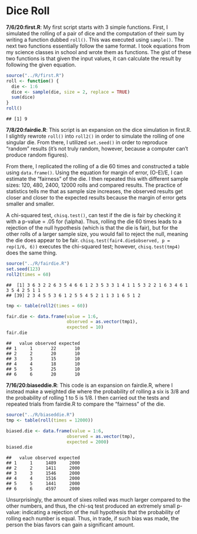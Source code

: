 Dice Roll
================

**7/6/20:first.R**: My first script starts with 3 simple functions.
First, I simulated the rolling of a pair of dice and the computation of
their sum by writing a function dubbed `roll()`. This was executed using
`sample()`. The next two functions essentially follow the same format. I
took equations from my science classes in school and wrote them as
functions. The gist of these two functions is that given the input
values, it can calculate the result by following the given equation.

``` r
source("../R/first.R")
roll <- function() {
  die <- 1:6
  dice <- sample(die, size = 2, replace = TRUE)
  sum(dice)
} 
roll()
```

    ## [1] 9

**7/8/20:fairdie.R**: This script is an expansion on the dice simulation
in first.R. I slightly rewrote `roll()` into `roll2()` in order to
simulate the rolling of one singular die. From there, I utilized
`set.seed()` in order to reproduce “random” results (it’s not truly
random, however, because a computer can’t produce random figures).

From there, I replicated the rolling of a die 60 times and constructed a
table using `data.frame()`. Using the equation for margin of error,
(O-E)/E, I can estimate the “fairness” of the die. I then repeated this
with different sample sizes: 120, 480, 2400, 12000 rolls and compared
results. The practice of statistics tells me that as sample size
increases, the observed results get closer and closer to the expected
results because the margin of error gets smaller and smaller.

A chi-squared test, `chisq.test()`, can test if the die is fair by
checking it with a p-value = .05 for \(\alpha\). Thus, rolling the die
60 times leads to a rejection of the null hypothesis (which is that the
die is fair), but for the other rolls of a larger sample size, you would
fail to reject the null, meaning the die does appear to be fair.
`chisq.test(fair4.die$observed, p = rep(1/6, 6))` executes the
chi-squared test; however, `chisq.test(tmp4)` does the same thing.

``` r
source("../R/fairdie.R")
set.seed(123)
roll2(times = 60)
```

    ##  [1] 3 6 3 2 2 6 3 5 4 6 6 1 2 3 5 3 3 1 4 1 1 5 3 2 2 1 6 3 4 6 1 3 5 4 2 5 1 1
    ## [39] 2 3 4 5 5 3 6 1 2 5 5 4 5 2 1 1 3 1 6 5 1 2

``` r
tmp <- table(roll2(times = 60))

fair.die <- data.frame(value = 1:6, 
                       observed = as.vector(tmp1),
                       expected = 10)
fair.die
```

    ##   value observed expected
    ## 1     1       22       10
    ## 2     2       20       10
    ## 3     3       15       10
    ## 4     4       18       10
    ## 5     5       25       10
    ## 6     6       20       10

**7/16/20:biaseddie.R**: This code is an expansion on fairdie.R, where I
instead make a weighted die where the probability of rolling a six is
3/8 and the probability of rolling 1 to 5 is 1/8. I then carried out the
tests and repeated trials from fairdie.R to compare the “fairness” of
the die.

``` r
source("../R/biaseddie.R")
tmp <- table(roll(times = 12000))

biased.die <- data.frame(value = 1:6, 
                       observed = as.vector(tmp),
                       expected = 2000)
biased.die
```

    ##   value observed expected
    ## 1     1     1489     2000
    ## 2     2     1411     2000
    ## 3     3     1546     2000
    ## 4     4     1516     2000
    ## 5     5     1441     2000
    ## 6     6     4597     2000

Unsurprisingly, the amount of sixes rolled was much larger compared to
the other numbers, and thus, the chi-sq test produced an extremely small
p-value: indicating a rejection of the null hypothesis that the
probability of rolling each number is equal. Thus, in trade, if such
bias was made, the person the bias favors can gain a significant amount.
